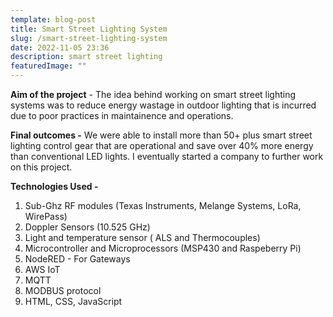 ```yaml
---
template: blog-post
title: Smart Street Lighting System
slug: /smart-street-lighting-system
date: 2022-11-05 23:36
description: smart street lighting
featuredImage: ""
---
```

**Aim of the project** - The idea behind working on smart street lighting systems was to reduce energy wastage in outdoor lighting that is incurred due to poor practices in maintainence and operations.

**Final outcomes -** We were able to install more than 50+ plus smart street lighting control gear that are operational and save over 40% more energy than conventional LED lights. I eventually started a company to further work on this project.

**Technologies Used -**

1. Sub-Ghz RF modules (Texas Instruments, Melange Systems, LoRa, WirePass)
2. Doppler Sensors (10.525 GHz)
3. Light and temperature sensor ( ALS and Thermocouples)
4. Microcontroller and Microprocessors (MSP430 and Raspeberry Pi)
5. NodeRED - For Gateways
6. AWS IoT
7. MQTT
8. MODBUS protocol
9. HTML, CSS, JavaScript